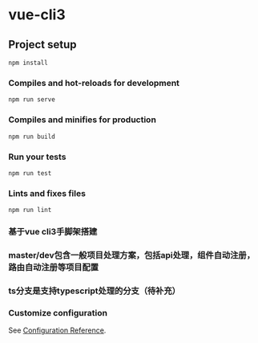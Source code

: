 # vue-cli3

## Project setup
```
npm install
```

### Compiles and hot-reloads for development
```
npm run serve
```

### Compiles and minifies for production
```
npm run build
```

### Run your tests
```
npm run test
```

### Lints and fixes files
```
npm run lint
```
### 基于vue cli3手脚架搭建
### master/dev包含一般项目处理方案，包括api处理，组件自动注册，路由自动注册等项目配置
### ts分支是支持typescript处理的分支（待补充）

### Customize configuration
See [Configuration Reference](https://cli.vuejs.org/config/).
